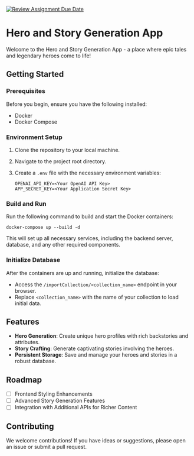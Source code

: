 [![Review Assignment Due Date](https://classroom.github.com/assets/deadline-readme-button-24ddc0f5d75046c5622901739e7c5dd533143b0c8e959d652212380cedb1ea36.svg)](https://classroom.github.com/a/cVeImKGm)


# Hero and Story Generation App

Welcome to the Hero and Story Generation App - a place where epic tales and legendary heroes come to life!

## Getting Started

### Prerequisites

Before you begin, ensure you have the following installed:
- Docker
- Docker Compose

### Environment Setup

1. Clone the repository to your local machine.
2. Navigate to the project root directory.
3. Create a `.env` file with the necessary environment variables:

   ```shell
   OPENAI_API_KEY=<Your OpenAI API Key>
   APP_SECRET_KEY=<Your Application Secret Key>
   ```

### Build and Run

Run the following command to build and start the Docker containers:

```shell
docker-compose up --build -d
```

This will set up all necessary services, including the backend server, database, and any other required components.

### Initialize Database

After the containers are up and running, initialize the database:

- Access the `/importCollection/<collection_name>` endpoint in your browser.
- Replace `<collection_name>` with the name of your collection to load initial data.

## Features

- **Hero Generation**: Create unique hero profiles with rich backstories and attributes.
- **Story Crafting**: Generate captivating stories involving the heroes.
- **Persistent Storage**: Save and manage your heroes and stories in a robust database.

## Roadmap

- [ ] Frontend Styling Enhancements
- [ ] Advanced Story Generation Features
- [ ] Integration with Additional APIs for Richer Content

## Contributing

We welcome contributions! If you have ideas or suggestions, please open an issue or submit a pull request.

